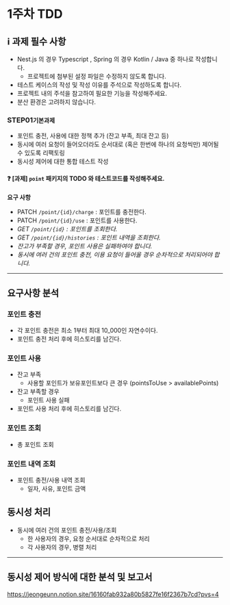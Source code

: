 # 1주차 TDD 

## ℹ️ 과제 필수 사항

- Nest.js 의 경우 Typescript , Spring 의 경우 Kotlin / Java 중 하나로 작성합니다.
    - 프로젝트에 첨부된 설정 파일은 수정하지 않도록 합니다.
- 테스트 케이스의 작성 및 작성 이유를 주석으로 작성하도록 합니다.
- 프로젝트 내의 주석을 참고하여 필요한 기능을 작성해주세요.
- 분산 환경은 고려하지 않습니다.

### STEP01`기본과제`

- 포인트 충전, 사용에 대한 정책 추가 (잔고 부족, 최대 잔고 등)
- 동시에 여러 요청이 들어오더라도 순서대로 (혹은 한번에 하나의 요청씩만) 제어될 수 있도록 리팩토링
- 동시성 제어에 대한 통합 테스트 작성

#### ❓ [과제] `point` 패키지의 TODO 와 테스트코드를 작성해주세요.

**요구 사항**
- PATCH  `/point/{id}/charge` : 포인트를 충전한다.
- PATCH `/point/{id}/use` : 포인트를 사용한다.
- *GET `/point/{id}` : 포인트를 조회한다.*
- *GET `/point/{id}/histories` : 포인트 내역을 조회한다.*
- *잔고가 부족할 경우, 포인트 사용은 실패하여야 합니다.*
- *동시에 여러 건의 포인트 충전, 이용 요청이 들어올 경우 순차적으로 처리되어야 합니다.*


---

## 요구사항 분석

### 포인트 충전
- 각 포인트 충전은 최소 1부터 최대 10_000인 자연수이다.
- 포인트 충전 처리 후에 히스토리를 남긴다.

### 포인트 사용
- 잔고 부족    
    - 사용할 포인트가 보유포인트보다 큰 경우 (pointsToUse > availablePoints)
- 잔고 부족할 경우
    - 포인트 사용 실패
- 포인트 사용 처리 후에 히스토리를 남긴다.

### 포인트 조회
- 총 포인트 조회

### 포인트 내역 조회
- 포인트 충전/사용 내역 조회
    - 일자, 사유, 포인트 금액

## 동시성 처리
- 동시에 여러 건의 포인트 충전/사용/조회
    - 한 사용자의 경우, 요청 순서대로 순차적으로 처리
    - 각 사용자의 경우, 병렬 처리

---

## 동시성 제어 방식에 대한 분석 및 보고서 
https://jeongeunn.notion.site/16160fab932a80b5827fe16f2367b7cd?pvs=4 